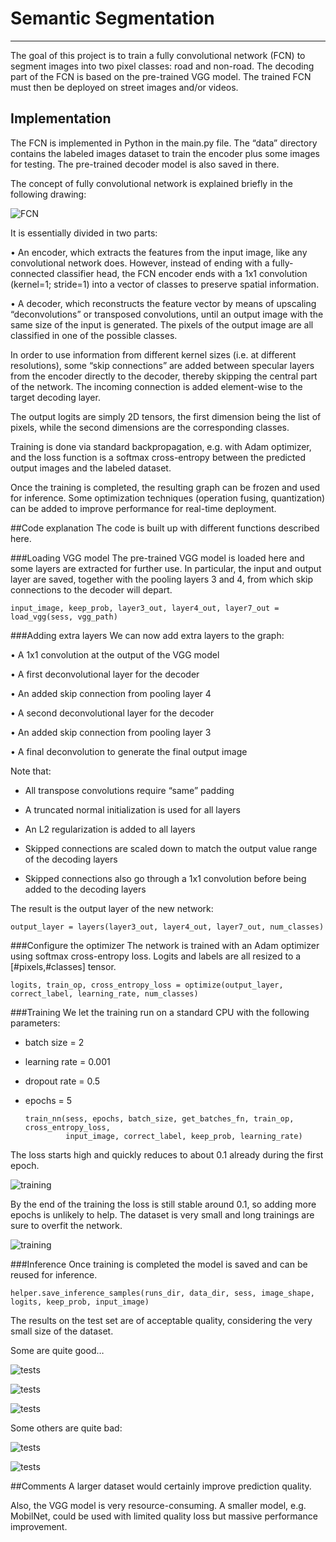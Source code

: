 # Semantic Segmentation
---
The goal of this project is to train a fully convolutional network (FCN) to segment images into two pixel classes: road and non-road.
The decoding part of the FCN is based on the pre-trained VGG model.
The trained FCN must then be deployed on street images and/or videos.
## Implementation
The FCN is implemented in Python in the main.py file. The “data” directory contains the labeled images dataset to train the encoder plus some images for testing. The pre-trained decoder model is also saved in there.

The concept of fully convolutional network is explained briefly in the following drawing:

![FCN](FCN.png)

It is essentially divided in two parts:

•	An encoder, which extracts the features from the input image, like any convolutional network does. However, instead of ending with a fully-connected classifier head, the FCN encoder ends with a 1x1 convolution (kernel=1; stride=1) into a vector of classes to preserve spatial information.  

•	A decoder, which reconstructs the feature vector by means of upscaling “deconvolutions” or transposed convolutions, until an output image with the same size of the input is generated. The pixels of the output image are all classified in one of the possible classes.

In order to use information from different kernel sizes (i.e. at different resolutions), some “skip connections” are added between specular layers from the encoder directly to the decoder, thereby skipping the central part of the network. The incoming connection is added element-wise to the target decoding layer.

The output logits are simply 2D tensors, the first dimension being the list of pixels, while the second dimensions are the corresponding classes.

Training is done via standard backpropagation, e.g. with Adam optimizer, and the loss function is a softmax cross-entropy between the predicted output images and the labeled dataset.

Once the training is completed, the resulting graph can be frozen and used for inference. Some optimization techniques (operation fusing, quantization) can be added to improve performance for real-time deployment.

##Code explanation
The code is built up with different functions described here.

###Loading VGG model
The pre-trained VGG model is loaded here and some layers are extracted for further use. In particular, the input and output layer are saved, together with the pooling layers 3 and 4, from which skip connections to the decoder will depart.

	input_image, keep_prob, layer3_out, layer4_out, layer7_out = load_vgg(sess, vgg_path)

###Adding extra layers
We can now add extra layers to the graph:

•	A 1x1 convolution at the output of the VGG model

•	A first deconvolutional layer for the decoder

•	An added skip connection from pooling layer 4

•	A second deconvolutional layer for the decoder

•	An added skip connection from pooling layer 3

•	A final deconvolution to generate the final output image

Note that:

-	All transpose convolutions require “same” padding

-	A truncated normal initialization is used for all layers

-	An L2 regularization is added to all layers

-	Skipped connections are scaled down to match the output value range of the decoding layers

-	Skipped connections also go through a 1x1 convolution before being added to the decoding layers

The result is the output layer of the new network:

	output_layer = layers(layer3_out, layer4_out, layer7_out, num_classes)

###Configure the optimizer
The network is trained with an Adam optimizer using softmax cross-entropy loss.
Logits and labels are all resized to a [#pixels,#classes] tensor.

	logits, train_op, cross_entropy_loss = optimize(output_layer, correct_label, learning_rate, num_classes)

###Training
We let the training run on a standard CPU with the following parameters:

-	batch size = 2

-	learning rate = 0.001

-	dropout rate = 0.5

-	epochs = 5

		train_nn(sess, epochs, batch_size, get_batches_fn, train_op, cross_entropy_loss,
				 input_image, correct_label, keep_prob, learning_rate)

The loss starts high and quickly reduces to about 0.1 already during the first epoch.

![training](training1.jpg)

By the end of the training the loss is still stable around 0.1, so adding more epochs is unlikely to help. The dataset is very small and long trainings are sure to overfit the network.

![training](training4.jpg)

###Inference
Once training is completed the model is saved and can be reused for inference.

	helper.save_inference_samples(runs_dir, data_dir, sess, image_shape, logits, keep_prob, input_image)

The results on the test set are of acceptable quality, considering the very small size of the dataset.

Some are quite good…

![tests](test1.png)

![tests](test2.png)

![tests](test3.png)


Some others are quite bad:

![tests](test4.png)

![tests](test5.png)


##Comments
A larger dataset would certainly improve prediction quality.

Also, the VGG model is very resource-consuming. A smaller model, e.g. MobilNet, could be used with limited quality loss but massive performance improvement.
